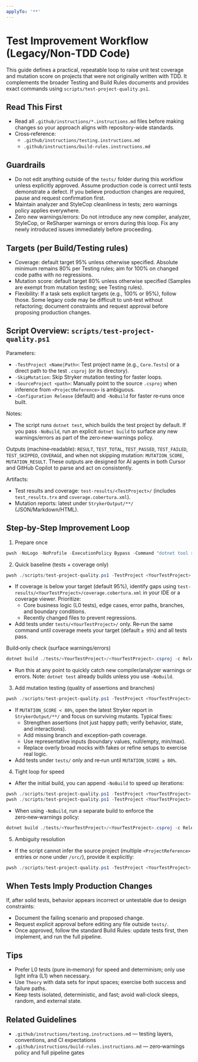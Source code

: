 ```yaml
---
applyTo: '**'
---
```


# Test Improvement Workflow (Legacy/Non‑TDD Code)

This guide defines a practical, repeatable loop to raise unit test coverage and mutation score on projects that were not originally written with TDD. It complements the broader Testing and Build Rules documents and provides exact commands using `scripts/test-project-quality.ps1`.

## Read This First

- Read all `.github/instructions/*.instructions.md` files before making changes so your approach aligns with repository-wide standards.
- Cross‑reference:
  - `.github/instructions/testing.instructions.md`
  - `.github/instructions/build-rules.instructions.md`

## Guardrails

- Do not edit anything outside of the `tests/` folder during this workflow unless explicitly approved. Assume production code is correct until tests demonstrate a defect. If you believe production changes are required, pause and request confirmation first.
- Maintain analyzer and StyleCop cleanliness in tests; zero warnings policy applies everywhere.
- Zero new warnings/errors: Do not introduce any new compiler, analyzer, StyleCop, or ReSharper warnings or errors during this loop. Fix any newly introduced issues immediately before proceeding.

## Targets (per Build/Testing rules)

- Coverage: default target 95% unless otherwise specified. Absolute minimum remains 80% per Testing rules; aim for 100% on changed code paths with no regressions.
- Mutation score: default target 80% unless otherwise specified (Samples are exempt from mutation testing; see Testing rules).
- Flexibility: If a task sets explicit targets (e.g., 100% or 95%), follow those. Some legacy code may be difficult to unit‑test without refactoring; document constraints and request approval before proposing production changes.

## Script Overview: `scripts/test-project-quality.ps1`

Parameters:
- `-TestProject <Name|Path>`: Test project name (e.g., `Core.Tests`) or a direct path to the test `.csproj` (or its directory).
- `-SkipMutation`: Skip Stryker mutation testing for faster loops.
- `-SourceProject <path>`: Manually point to the source `.csproj` when inference from `<ProjectReference>` is ambiguous.
- `-Configuration Release` (default) and `-NoBuild` for faster re‑runs once built.

Notes:
- The script runs `dotnet test`, which builds the test project by default. If you pass `-NoBuild`, run an explicit `dotnet build` to surface any new warnings/errors as part of the zero‑new‑warnings policy.

Outputs (machine‑readable): `RESULT`, `TEST_TOTAL`, `TEST_PASSED`, `TEST_FAILED`, `TEST_SKIPPED`, `COVERAGE`, and when not skipping mutation: `MUTATION_SCORE`, `MUTATION_RESULT`. These outputs are designed for AI agents in both Cursor and GitHub Copilot to parse and act on consistently.

Artifacts:
- Test results and coverage: `test-results/<TestProject>/` (includes `test_results.trx` and `coverage.cobertura.xml`).
- Mutation reports: latest under `StrykerOutput/**/` (JSON/Markdown/HTML).

## Step‑by‑Step Improvement Loop

1) Prepare once
```powershell
pwsh -NoLogo -NoProfile -ExecutionPolicy Bypass -Command "dotnet tool restore"
```

2) Quick baseline (tests + coverage only)
```powershell
pwsh ./scripts/test-project-quality.ps1 -TestProject <YourTestProject> -SkipMutation
```
- If coverage is below your target (default 95%), identify gaps using `test-results/<YourTestProject>/coverage.cobertura.xml` in your IDE or a coverage viewer. Prioritize:
  - Core business logic (L0 tests), edge cases, error paths, branches, and boundary conditions.
  - Recently changed files to prevent regressions.
- Add tests under `tests/<YourTestProject>/` only. Re‑run the same command until coverage meets your target (default `≥ 95%`) and all tests pass.

Build‑only check (surface warnings/errors)
```powershell
dotnet build ./tests/<YourTestProject>/<YourTestProject>.csproj -c Release -warnaserror
```
- Run this at any point to quickly catch new compiler/analyzer warnings or errors. Note: `dotnet test` already builds unless you use `-NoBuild`.

3) Add mutation testing (quality of assertions and branches)
```powershell
pwsh ./scripts/test-project-quality.ps1 -TestProject <YourTestProject>
```
- If `MUTATION_SCORE < 80%`, open the latest Stryker report in `StrykerOutput/**/` and focus on surviving mutants. Typical fixes:
  - Strengthen assertions (not just happy path; verify behavior, state, and interactions).
  - Add missing branch and exception-path coverage.
  - Use representative inputs (boundary values, null/empty, min/max).
  - Replace overly broad mocks with fakes or refine setups to exercise real logic.
- Add tests under `tests/` only and re‑run until `MUTATION_SCORE ≥ 80%`.

4) Tight loop for speed
- After the initial build, you can append `-NoBuild` to speed up iterations:
```powershell
pwsh ./scripts/test-project-quality.ps1 -TestProject <YourTestProject> -SkipMutation -NoBuild
pwsh ./scripts/test-project-quality.ps1 -TestProject <YourTestProject> -NoBuild
```
- When using `-NoBuild`, run a separate build to enforce the zero‑new‑warnings policy:
```powershell
dotnet build ./tests/<YourTestProject>/<YourTestProject>.csproj -c Release -warnaserror
```

5) Ambiguity resolution
- If the script cannot infer the source project (multiple `<ProjectReference>` entries or none under `/src/`), provide it explicitly:
```powershell
pwsh ./scripts/test-project-quality.ps1 -TestProject <YourTestProject> -SourceProject ./src/<Project>/<Project>.csproj
```

## When Tests Imply Production Changes

If, after solid tests, behavior appears incorrect or untestable due to design constraints:
- Document the failing scenario and proposed change.
- Request explicit approval before editing any file outside `tests/`.
- Once approved, follow the standard Build Rules: update tests first, then implement, and run the full pipeline.

## Tips

- Prefer L0 tests (pure in‑memory) for speed and determinism; only use light infra (L1) when necessary.
- Use `Theory` with data sets for input spaces; exercise both success and failure paths.
- Keep tests isolated, deterministic, and fast; avoid wall‑clock sleeps, random, and external state.

## Related Guidelines

- `.github/instructions/testing.instructions.md` — testing layers, conventions, and CI expectations
- `.github/instructions/build-rules.instructions.md` — zero‑warnings policy and full pipeline gates


